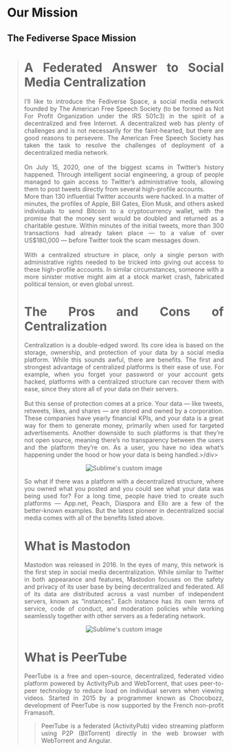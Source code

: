 # Our Mission

## The Fediverse Space Mission

><div align="justify", style="font-size : 10px>From YouTube channels to Facebook lives, as well as Amazon-Twitch, Instagram, Snapchat and Tiktok videos, the web giants’ tools are made with the same political ideology in mind : surveillance capitalism. Their goal is simple : get your attention in to study your behaviors, file them and improve their targeted advertising. Their method is effective : offering as much software comfort and immediate gratification as possible, in order to make you abandon your control over your tool, so that they can invade and fill your available human brain time.</div>

><div align="justify", style="font-size : 10px>As such, these tools are perfectly adapted for people who have no issue with a society based on over-consumption, and who trust multi-billionaire companies (and therefore the « market ») to decide what will or will not be shown on our screens (like with Tiktok, which moderates the videos and accounts of users they deem too ugly, fat or poor).</div>

><div align="justify", style="font-size : 10px>PeerTube (a free software), developed by Framasoft, is the free and decentralized alternative to video platforms, providing you over 400,000 videos published by 60,000 users and viewed over 15 million times</div>

✨​ The Fediverse Space (a portmanteau of "federation" and "universe") is an ensemble of decentralized (i.e. interconnected) servers that are used for Media Publishing, but while decentralized, these servers can communicate with each other and guarantee media redundancy! 

# A Federated Answer to Social Media Centralization

<div align="justify">I’ll like to introduce the Fediverse Space, a social media network founded by The American Free Speech Society (to be formed as Not For Profit Organization under the IRS 501c3) in the spirit of a decentralized and free Internet. A decentralized web has plenty of challenges and is not necessarily for the faint-hearted, but there are good reasons to persevere. The American Free Speech Society has taken the task to resolve the challenges of deployment of a decentralized media network.</div>
<br>
<div align="justify">On July 15, 2020, one of the biggest scams in Twitter’s history happened. Through intelligent social engineering, a group of people managed to gain access to Twitter’s administrative tools, allowing them to post tweets directly from several high-profile accounts.
<br>
<div align="justify">More than 130 influential Twitter accounts were hacked. In a matter of minutes, the profiles of Apple, Bill Gates, Elon Musk, and others asked individuals to send Bitcoin to a cryptocurrency wallet, with the promise that the money sent would be doubled and returned as a charitable gesture. Within minutes of the initial tweets, more than 300 transactions had already taken place — to a value of over US$180,000 — before Twitter took the scam messages down.</div>
<br>
<div align="justify">With a centralized structure in place, only a single person with administrative rights needed to be tricked into giving out access to these high-profile accounts. In similar circumstances, someone with a more sinister motive might aim at a stock market crash, fabricated political tension, or even global unrest.</div>

# The Pros and Cons of Centralization

<div align="justify">Centralization is a double-edged sword. Its core idea is based on the storage, ownership, and protection of your data by a social media platform. While this sounds awful, there are benefits. The first and strongest advantage of centralized platforms is their ease of use. For example, when you forget your password or your account gets hacked, platforms with a centralized structure can recover them with ease, since they store all of your data on their servers.</div>
<br>
<div align="justify">But this sense of protection comes at a price. Your data — like tweets, retweets, likes, and shares — are stored and owned by a corporation. These companies have yearly financial KPIs, and your data is a great way for them to generate money, primarily when used for targeted advertisements. Another downside to such platforms is that they’re not open source, meaning there’s no transparency between the users and the platform they’re on. As a user, you have no idea what’s happening under the hood or how your data is being handled.>/div> 

<p align="center"><img src="https://i.ibb.co/WF1xW7b/dectralized-v1-resize.png?raw=true" alt="Sublime's custom image"/></p>

<div align="justify">So what if there was a platform with a decentralized structure, where you owned what you posted and you could see what your data was being used for? For a long time, people have tried to create such platforms — App.net, Peach, Diaspora and Ello are a few of the better-known examples. But the latest pioneer in decentralized social media comes with all of the benefits listed above.</div>

# What is Mastodon

<div align="justify">Mastodon was released in 2016. In the eyes of many, this network is the first step in social media decentralization. While similar to Twitter in both appearance and features, Mastodon focuses on the safety and privacy of its user base by being decentralized and federated. All of its data are distributed across a vast number of independent servers, known as “instances”. Each instance has its own terms of service, code of conduct, and moderation policies while working seamlessly together with other servers as a federating network.</div>

<p align="center"><img src="https://i.ibb.co/fFxZLqB/unnamed.png?raw=true" alt="Sublime's custom image"/></p>

# What is PeerTube

<div align="justify">PeerTube is a free and open-source, decentralized, federated video platform powered by ActivityPub and WebTorrent, that uses peer-to-peer technology to reduce load on individual servers when viewing videos. Started in 2015 by a programmer known as Chocobozz, development of PeerTube is now supported by the French non-profit Framasoft.</div> 

>PeerTube is a federated (ActivityPub) video streaming platform using P2P (BitTorrent) directly in the web browser with WebTorrent and Angular.
